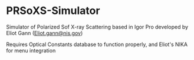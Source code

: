 # PRSoXS-Simulator
Simulator of Polarized Sof X-ray Scattering based in Igor Pro
developed by Eliot Gann (Eliot.gann@nis.gov)

Requires Optical Constants database to function properly, and Eliot's NIKA for menu integration
